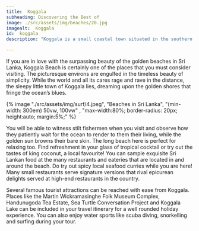 ```yaml
---
title:  Koggala 
subheading: Discovering the Best of 
image: ./src/assets/img/beaches/20.jpg
imagealt:  Koggala 
id:  koggala
description: "Koggala is a small coastal town situated in the southern province of Sri Lanka. The town is known for its picturesque beaches, crystal-clear waters, and lush greenery, making it an ideal destination for a tranquil escape. "

---
```


If you are in love with the surpassing beauty of the golden beaches in Sri Lanka, Koggala Beach is certainly one of the places that you must consider visiting. The picturesque environs are engulfed in the timeless beauty of simplicity. While the world and all its cares rage and rave in the distance, the sleepy little town of Koggala lies, dreaming upon the golden shores that fringe the ocean’s blues.


{% image "./src/assets/img/surf/4.jpeg", "Beaches in Sri Lanka", "(min-width: 300em) 50vw, 100vw" , "max-width:80%; border-radius: 20px; height:auto; margin:5%;" %}



You will be able to witness stilt fishermen when you visit and observe how they patiently wait for the ocean to render to them their living, while the golden sun browns their bare skin. The long beach here is perfect for relaxing too. Find refreshment in your glass of tropical cocktail or try out the tastes of king coconut, a local favourite! You can sample exquisite Sri Lankan food at the many restaurants and eateries that are located in and around the beach. Do try out spicy local seafood curries while you are here! Many small restaurants serve signature versions that rival epicurean delights served at high-end restaurants in the country.

Several famous tourist attractions can be reached with ease from Koggala. Places like the Martin Wickramasinghe Folk Museum Complex, Handunugoda Tea Estate, Sea Turtle Conversation Project and Koggala Lake can be included in your travel itinerary for a well rounded holiday experience. You can also enjoy water sports like scuba diving, snorkelling and surfing during your tour.